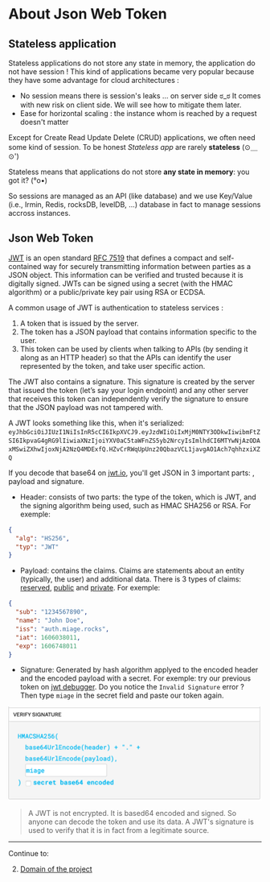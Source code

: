 
# About Json Web Token

## Stateless application

Stateless applications do not store any state in memory, the application do not have session ! This kind of applications became very popular because they have some advantage for cloud architectures :

- No session means there is session's leaks ... on server side ಠ_ಠ
  It comes with new risk on client side. We will see how to mitigate them later.
- Ease for horizontal scaling : the instance whom is reached by a request doesn't matter

Except for Create Read Update Delete (CRUD) applications, we often need some kind of session. To be honest _Stateless app_ are rarely **stateless** (⊙＿⊙')

Stateless means that applications do not store **any state in memory**: you got it? (°o•)

So sessions are managed as an API (like database) and we use Key/Value (i.e., Irmin, Redis, rocksDB, levelDB, ...) database in fact to manage sessions accross instances.

## Json Web Token

[JWT](https://jwt.io) is an open standard [RFC 7519](https://tools.ietf.org/html/rfc7519) that defines a compact and self-contained way for securely transmitting information between parties as a JSON object. This information can be verified and trusted because it is digitally signed. JWTs can be signed using a secret (with the HMAC algorithm) or a public/private key pair using RSA or ECDSA.

A common usage of JWT is authentication to stateless services :

1. A token that is issued by the server.
2. The token has a JSON payload that contains information specific to the user.
3. This token can be used by clients when talking to APIs (by sending it along as an HTTP header) so that the APIs can identify the user represented by the token, and take user specific action.

The JWT also contains a signature. This signature is created by the server that issued the token (let’s say your login endpoint) and any other server that receives this token can independently verify the signature to ensure that the JSON payload was not tampered with.

A JWT looks something like this, when it's serialized: `eyJhbGciOiJIUzI1NiIsInR5cCI6IkpXVCJ9.eyJzdWIiOiIxMjM0NTY3ODkwIiwibmFtZSI6IkpvaG4gRG9lIiwiaXNzIjoiYXV0aC5taWFnZS5yb2NrcyIsImlhdCI6MTYwNjAzODAxMSwiZXhwIjoxNjA2NzQ4MDExfQ.HZvCrRWqUpUnz20QbazVCL1javgAO1Ach7qhhzxiXZQ`

If you decode that base64 on [jwt.io](https://jwt.io/), you'll get JSON in 3 important parts: , payload and signature.

- Header: consists of two parts: the type of the token, which is JWT, and the signing algorithm being used, such as HMAC SHA256 or RSA. For exemple:

```json
{
  "alg": "HS256",
  "typ": "JWT"
}
```

- Payload: contains the claims. Claims are statements about an entity (typically, the user) and additional data. There is 3 types of claims: [reserved](https://auth0.com/docs/tokens/json-web-tokens/json-web-token-claims#reserved-claims), [public](https://auth0.com/docs/tokens/json-web-tokens/json-web-token-claims#public-claims) and [private](https://auth0.com/docs/tokens/json-web-tokens/json-web-token-claims#private-claims). For exemple:

```json
{
  "sub": "1234567890",
  "name": "John Doe",
  "iss": "auth.miage.rocks",
  "iat": 1606038011,
  "exp": 1606748011
}
```

- Signature: Generated by hash algorithm applyed to the encoded header and the encoded payload with a secret.
  For exemple: try our previous token on [jwt debugger](https://jwt.io/#debugger-io). Do you notice the `Invalid Signature` error ? Then type `miage` in the secret field and paste our token again.

![signature](../signature.png)

> A JWT is not encrypted. It is based64 encoded and signed. So anyone can decode the token and use its data. A JWT's signature is used to verify that it is in fact from a legitimate source.

----
Continue to:

2. [Domain of the project](./architecture.md)